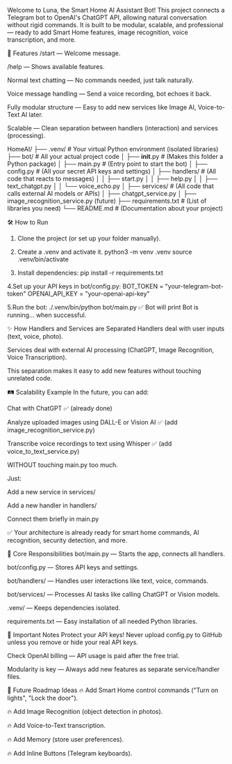 Welcome to Luna, the Smart Home AI Assistant Bot!
This project connects a Telegram bot to OpenAI's ChatGPT API, allowing natural conversation without rigid commands.
It is built to be modular, scalable, and professional — ready to add Smart Home features, image recognition, voice transcription, and more.

🚀 Features
/start — Welcome message.

/help — Shows available features.

Normal text chatting — No commands needed, just talk naturally.

Voice message handling — Send a voice recording, bot echoes it back.

Fully modular structure — Easy to add new services like Image AI, Voice-to-Text AI later.

Scalable — Clean separation between handlers (interaction) and services (processing).

HomeAI/
├── .venv/ # Your virtual Python environment (isolated libraries)
├── bot/ # All your actual project code
│ ├── **init**.py # (Makes this folder a Python package)
│ ├── main.py # (Entry point to start the bot)
│ ├── config.py # (All your secret API keys and settings)
│ ├── handlers/ # (All code that reacts to messages)
│ │ ├── start.py
│ │ ├── help.py
│ │ ├── text_chatgpt.py
│ │ └── voice_echo.py
│ ├── services/ # (All code that calls external AI models or APIs)
│ ├── chatgpt_service.py
│ ├── image_recognition_service.py (future)
├── requirements.txt # (List of libraries you need)
└── README.md # (Documentation about your project)

🛠️ How to Run

1. Clone the project (or set up your folder manually).

2. Create a .venv and activate it.
   python3 -m venv .venv
   source .venv/bin/activate

3. Install dependencies:
   pip install -r requirements.txt

4.Set up your API keys in bot/config.py:
BOT_TOKEN = "your-telegram-bot-token"
OPENAI_API_KEY = "your-openai-api-key"

5.Run the bot:
./.venv/bin/python bot/main.py
✅ Bot will print Bot is running... when successful.

✨ How Handlers and Services are Separated
Handlers deal with user inputs (text, voice, photo).

Services deal with external AI processing (ChatGPT, Image Recognition, Voice Transcription).

This separation makes it easy to add new features without touching unrelated code.

🛤️ Scalability Example
In the future, you can add:

Chat with ChatGPT ✅ (already done)

Analyze uploaded images using DALL-E or Vision AI ✅ (add image_recognition_service.py)

Transcribe voice recordings to text using Whisper ✅ (add voice_to_text_service.py)

WITHOUT touching main.py too much.

Just:

Add a new service in services/

Add a new handler in handlers/

Connect them briefly in main.py

✅ Your architecture is already ready for smart home commands, AI recognition, security detection, and more.

🧠 Core Responsibilities
bot/main.py — Starts the app, connects all handlers.

bot/config.py — Stores API keys and settings.

bot/handlers/ — Handles user interactions like text, voice, commands.

bot/services/ — Processes AI tasks like calling ChatGPT or Vision models.

.venv/ — Keeps dependencies isolated.

requirements.txt — Easy installation of all needed Python libraries.

📢 Important Notes
Protect your API keys!
Never upload config.py to GitHub unless you remove or hide your real API keys.

Check OpenAI billing — API usage is paid after the free trial.

Modularity is key — Always add new features as separate service/handler files.

🎯 Future Roadmap Ideas
🔥 Add Smart Home control commands ("Turn on lights", "Lock the door").

🔥 Add Image Recognition (object detection in photos).

🔥 Add Voice-to-Text transcription.

🔥 Add Memory (store user preferences).

🔥 Add Inline Buttons (Telegram keyboards).
